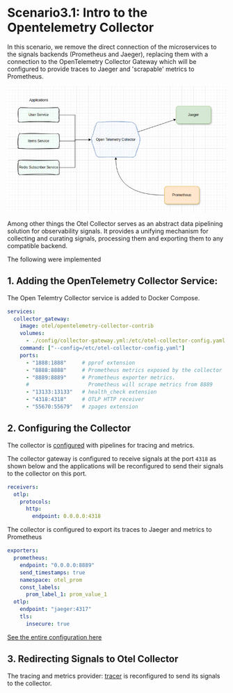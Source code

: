 # Scenario3.1: Intro to the Opentelemetry Collector

In this scenario, we remove the direct connection of the microservices to the signals backends (Prometheus and Jaeger), replacing them with a connection to the OpenTelemetry Collector Gateway which will be configured to provide traces to Jaeger and 'scrapable' metrics to Prometheus.

![](./_md_assets/otel_collector_backend.png)

Among other things the Otel Collector serves as an abstract data pipelining solution for observability signals. It provides a unifying mechanism for collecting and curating signals, processing them and exporting them to any compatible backend.

The following were implemented

## 1. Adding the OpenTelemetry Collector Service:
The Open Telemtry Collector service is added to Docker Compose.
```yaml
services:
  collector_gateway:
    image: otel/opentelemetry-collector-contrib
    volumes: 
      - ./config/collector-gateway.yml:/etc/otel-collector-config.yaml
    command: ["--config=/etc/otel-collector-config.yaml"]
    ports:
      - "1888:1888"     # pprof extension
      - "8888:8888"     # Prometheus metrics exposed by the collector
      - "8889:8889"     # Prometheus exporter metrics.
      #                   Prometheus will scrape metrics from 8889
      - "13133:13133"   # health_check extension
      - "4318:4318"     # OTLP HTTP receiver
      - "55670:55679"   # zpages extension
```

## 2. Configuring the Collector
The collector is [configured](./config/collector-gateway.yml) with pipelines for tracing and metrics. 

The collector gateway is configured to receive signals at the port `4318` as shown below and the applications will be reconfigured to send their signals to the collector on this port.

```yaml
receivers:
  otlp:
    protocols:
      http:
        endpoint: 0.0.0.0:4318
```

The collector is configured to export its traces to Jaeger and metrics to Prometheus

```yaml
exporters:
  prometheus:
    endpoint: "0.0.0.0:8889"
    send_timestamps: true
    namespace: otel_prom
    const_labels:
      prom_label_1: prom_value_1
  otlp:
    endpoint: "jaeger:4317"
    tls:
      insecure: true
```

[See the entire configuration here](./config/collector-gateway.yml)


## 3. Redirecting Signals to Otel Collector
The tracing and metrics provider: [tracer](./src/tracer.py) is reconfigured to send its signals to the collector.

